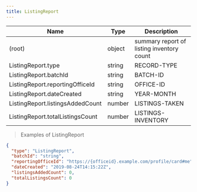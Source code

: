 ```yaml
---
title: ListingReport
---
```

| Name | Type | Description |
|---|---|---|
| (root) | object | summary report of listing inventory count |
| ListingReport.type | string | RECORD-TYPE |
| ListingReport.batchId | string | BATCH-ID |
| ListingReport.reportingOfficeId | string | OFFICE-ID |
| ListingReport.dateCreated | string | YEAR-MONTH |
| ListingReport.listingsAddedCount | number | LISTINGS-TAKEN |
| ListingReport.totalListingsCount | number | LISTINGS-INVENTORY |

> Examples of ListingReport

```json
{
  "type": "ListingReport",
  "batchId": "string",
  "reportingOfficeId": "https://{officeid}.example.com/profile/card#me",
  "dateCreated": "2019-08-24T14:15:22Z",
  "listingsAddedCount": 0,
  "totalListingsCount": 0
}
```


